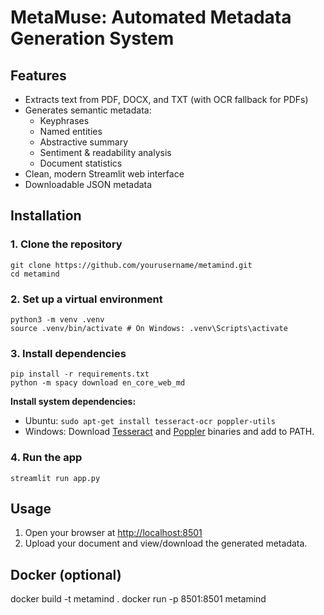 # MetaMuse: Automated Metadata Generation System

## Features
- Extracts text from PDF, DOCX, and TXT (with OCR fallback for PDFs)
- Generates semantic metadata:
  - Keyphrases
  - Named entities
  - Abstractive summary
  - Sentiment & readability analysis
  - Document statistics
- Clean, modern Streamlit web interface
- Downloadable JSON metadata

## Installation
### 1. Clone the repository

```
git clone https://github.com/yourusername/metamind.git
cd metamind
```

### 2. Set up a virtual environment
```
python3 -m venv .venv
source .venv/bin/activate # On Windows: .venv\Scripts\activate
```


### 3. Install dependencies
```
pip install -r requirements.txt
python -m spacy download en_core_web_md
```

**Install system dependencies:**
- Ubuntu: `sudo apt-get install tesseract-ocr poppler-utils`
- Windows: Download [Tesseract](https://github.com/tesseract-ocr/tesseract) and [Poppler](http://blog.alivate.com.au/poppler-windows/) binaries and add to PATH.

### 4. Run the app
```
streamlit run app.py
```

## Usage
1. Open your browser at [http://localhost:8501](http://localhost:8501)
2. Upload your document and view/download the generated metadata.

## Docker (optional)
docker build -t metamind .
docker run -p 8501:8501 metamind
